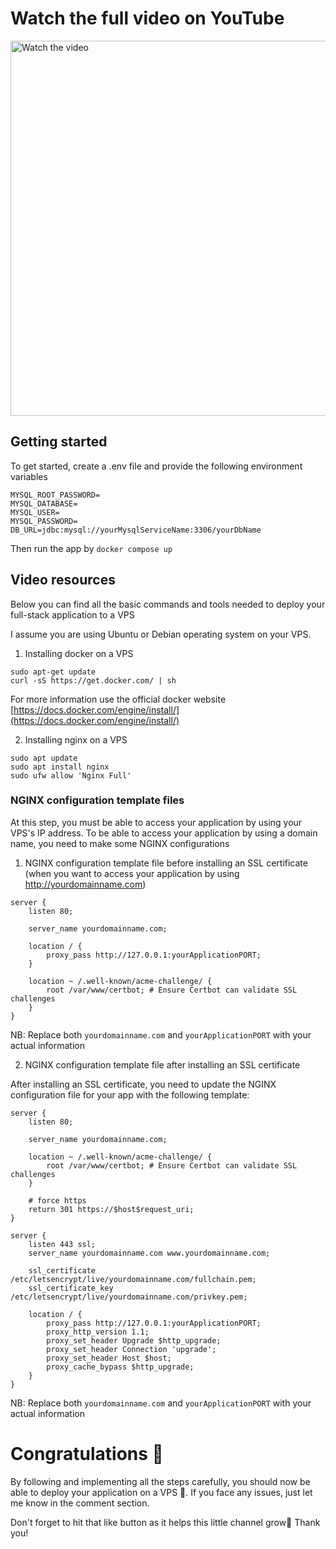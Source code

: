 # Watch the full video on YouTube
<a href="https://www.youtube.com/watch?v=RgZFoC0QHbg" target="_blank">
  <img src="https://img.youtube.com/vi/RgZFoC0QHbg/0.jpg" alt="Watch the video" width="600">
</a>

## Getting started
To get started, create a .env file and provide the following environment variables
```
MYSQL_ROOT_PASSWORD=
MYSQL_DATABASE=
MYSQL_USER=
MYSQL_PASSWORD=
DB_URL=jdbc:mysql://yourMysqlServiceName:3306/yourDbName
```
Then run the app by ``docker compose up``

## Video resources
Below you can find all the basic commands and tools needed to deploy your full-stack application to a VPS

I assume you are using Ubuntu or Debian operating system on your VPS.

1. Installing docker on a VPS
```
sudo apt-get update
curl -sS https://get.docker.com/ | sh
```

For more information use the official docker website [https://docs.docker.com/engine/install/](https://docs.docker.com/engine/install/)

2. Installing nginx on a VPS

```
sudo apt update
sudo apt install nginx
sudo ufw allow 'Nginx Full'
```

### NGINX configuration template files
At this step, you must be able to access your application by using your VPS's IP address.
To be able to access your application by using a domain name, you need to make some NGINX configurations

1. NGINX configuration template file before installing an SSL certificate (when you want to access your application by using http://yourdomainname.com) 
```
server {
    listen 80;

    server_name yourdomainname.com;

    location / {
        proxy_pass http://127.0.0.1:yourApplicationPORT;
    }

    location ~ /.well-known/acme-challenge/ {
        root /var/www/certbot; # Ensure Certbot can validate SSL challenges
    }
}
```
NB: Replace both ``yourdomainname.com`` and ``yourApplicationPORT`` with your actual information



2. NGINX configuration template file after installing an SSL certificate

After installing an SSL certificate, you need to update the NGINX configuration file for your app with the following template:

```
server {
    listen 80;

    server_name yourdomainname.com;

    location ~ /.well-known/acme-challenge/ {
        root /var/www/certbot; # Ensure Certbot can validate SSL challenges
    }

    # force https
    return 301 https://$host$request_uri;
}

server {
    listen 443 ssl;
    server_name yourdomainname.com www.yourdomainname.com;

    ssl_certificate /etc/letsencrypt/live/yourdomainname.com/fullchain.pem;
    ssl_certificate_key /etc/letsencrypt/live/yourdomainname.com/privkey.pem;

    location / {
        proxy_pass http://127.0.0.1:yourApplicationPORT;
        proxy_http_version 1.1;
        proxy_set_header Upgrade $http_upgrade;
        proxy_set_header Connection 'upgrade';
        proxy_set_header Host $host;
        proxy_cache_bypass $http_upgrade;
    }
}
```

NB: Replace both ``yourdomainname.com`` and ``yourApplicationPORT`` with your actual information

# Congratulations 🍻

By following and implementing all the steps carefully, you should now be able to deploy your application on a VPS 🚀.
If you face any issues, just let me know in the comment section.

Don't forget to hit that like button as it helps this little channel grow🤗
Thank you!
